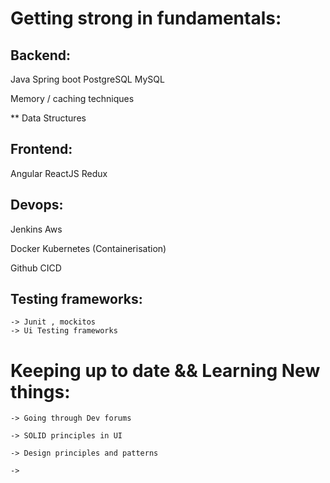 Getting strong in fundamentals:
===============================


Backend:
--------

Java
Spring boot
PostgreSQL
MySQL

Memory / caching techniques

** Data Structures 

Frontend:
---------

Angular 
ReactJS
Redux


Devops:
--------

Jenkins
Aws

Docker
Kubernetes
(Containerisation)

Github CICD

Testing frameworks:
-------------------

    -> Junit , mockitos
    -> Ui Testing frameworks




Keeping up to date && Learning New things:
===========================================

    -> Going through Dev forums

    -> SOLID principles in UI

    -> Design principles and patterns

    -> 